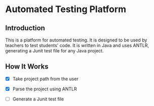 # Automated Testing Platform
## Introduction
This is a platform for automated testing. It is designed to be used by teachers to test students' code. It is written in Java and uses ANTLR, generating a Junit test file for any Java project.

## How It Works
 - [x] Take project path from the user
 - [x] Parse the project using ANTLR 
 - [ ] Generate a Junit test file



